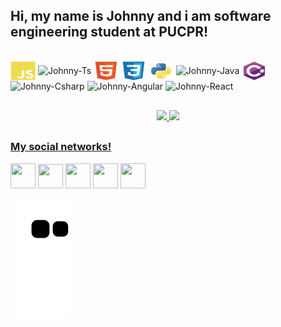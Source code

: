 <h2> Hi, my name is Johnny and i am software engineering student at PUCPR!</h2>

<div style="display: inline_block"><br>
  <img align="center" alt="Johnny-Js" height="30" width="40" src="https://raw.githubusercontent.com/devicons/devicon/master/icons/javascript/javascript-plain.svg">
  <img align="center" alt="Johnny-Ts" height="30" width="40" src="https://cdn.jsdelivr.net/gh/devicons/devicon/icons/typescript/typescript-plain.svg">
  <img align="center" alt="Johnny-HTML" height="30" width="40" src="https://raw.githubusercontent.com/devicons/devicon/master/icons/html5/html5-original.svg">
  <img align="center" alt="Johnny-CSS" height="30" width="40" src="https://raw.githubusercontent.com/devicons/devicon/master/icons/css3/css3-original.svg">
  <img align="center" alt="Johnny-Python" height="30" width="40" src="https://raw.githubusercontent.com/devicons/devicon/master/icons/python/python-original.svg">
  <img align="center" alt="Johnny-Java" height="30" width="40" src="https://cdn4.iconfinder.com/data/icons/logos-and-brands/512/181_Java_logo_logos-256.png">
  <img align="center" alt="Johnny-Csharp" height="30" width="40" src="https://raw.githubusercontent.com/devicons/devicon/master/icons/csharp/csharp-original.svg">
    <img align="center" alt="Johnny-Csharp" height="30" width="40" src="https://cdn.jsdelivr.net/gh/devicons/devicon/icons/php/php-plain.svg">
  <img align="center" alt="Johnny-Angular" height="30" width="40" src="https://cdn.jsdelivr.net/gh/devicons/devicon/icons/angularjs/angularjs-original.svg">
    <img align="center" alt="Johnny-React" height="30" width="40" src="https://cdn.jsdelivr.net/gh/devicons/devicon/icons/react/react-original.svg">
  
  
</div>

##
<div align="center">
  <a href="https://github.com/JohnnyCarvalho">
  <img height="180em" src="https://github-readme-stats.vercel.app/api?username=JohnnyCarvalho&show_icons=true&theme=dracula&include_all_commits=true&count_private=true"/>
  <img height="180em" src="https://github-readme-stats.vercel.app/api/top-langs/?username=JohnnyCarvalho&layout=compact&langs_count=7&theme=dracula"/>
</div>
  
## 
  <h3>My social networks!</h3>
<div>
  <a href="https://instagram.com/johnny_carvalho_dev" target="_blank" rel="external"><img src="https://cdn2.iconfinder.com/data/icons/social-icons-33/128/Instagram-256.png" height="40" width="40" target="_blank" rel="external"></a>
 <a href="https://discord.gg/CdeTyxUn" target="_blank" ><img src="https://cdn2.iconfinder.com/data/icons/gaming-platforms-squircle/250/discord_squircle-256.png" height="39" width="40" target="_blank"></a> 
  <a href = "https://api.whatsapp.com/send?phone=5541995341904&text=Ol%C3%A1%2C%20peguei%20seu%20contato%20no%20GitHub!"><img src="https://cdn2.iconfinder.com/data/icons/social-media-applications/64/social_media_applications_23-whatsapp-256.png" height="40" width="40" target="_blank"></a>
  <a href="https://linkedin.com/in/johnny-carvalho-em" target="_blank"><img src="https://cdn2.iconfinder.com/data/icons/social-media-applications/64/social_media_applications_14-linkedin-256.png" height="40" width="40" target="_blank"></a> 
  <a href="https://twitter.com/JohnnyCarvalhoD" target="_blank"><img src="https://cdn2.iconfinder.com/data/icons/social-media-2285/512/1_Twitter3_colored_svg-256.png" height="40" width="40" target="_blank"></a>
  
  ![Snake animation](https://github.com/JohnnyCarvalho/JohnnyCarvalho/blob/output/github-contribution-grid-snake.svg)
</div>

